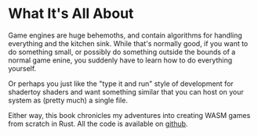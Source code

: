 # What It's All About

Game engines are huge behemoths, and contain algorithms for handling everything
and the kitchen sink. While that's normally good, if you want to do something
small, or possibly do something outside the bounds of a normal game enine,
you suddenly have to learn how to do everything yourself.

Or perhaps you just like the "type it and run" style of development for
shadertoy shaders and want something similar that you can host on your system
as (pretty much) a single file.

Either way, this book chronicles my adventures into creating WASM games from
scratch in Rust.
All the code is available on [github](https://github.com/sdfgeoff/wasm_minigames).

